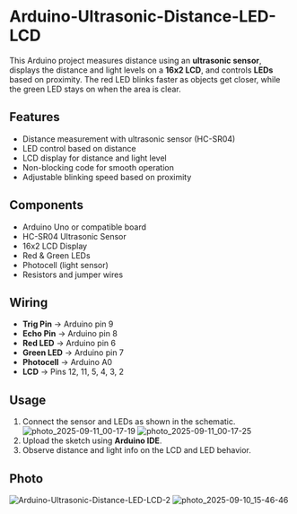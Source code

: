 # Arduino-Ultrasonic-Distance-LED-LCD

This Arduino project measures distance using an **ultrasonic sensor**, displays the distance and light levels on a **16x2 LCD**, and controls **LEDs** based on proximity. The red LED blinks faster as objects get closer, while the green LED stays on when the area is clear.

## Features
- Distance measurement with ultrasonic sensor (HC-SR04)
- LED control based on distance
- LCD display for distance and light level
- Non-blocking code for smooth operation
- Adjustable blinking speed based on proximity

## Components
- Arduino Uno or compatible board
- HC-SR04 Ultrasonic Sensor
- 16x2 LCD Display
- Red & Green LEDs
- Photocell (light sensor)
- Resistors and jumper wires

## Wiring
- **Trig Pin** → Arduino pin 9
- **Echo Pin** → Arduino pin 8
- **Red LED** → Arduino pin 6
- **Green LED** → Arduino pin 7
- **Photocell** → Arduino A0
- **LCD** → Pins 12, 11, 5, 4, 3, 2

## Usage
1. Connect the sensor and LEDs as shown in the schematic.
![photo_2025-09-11_00-17-19](https://github.com/user-attachments/assets/687082fe-a5a0-46bc-bf03-1d5cfc36f275)
![photo_2025-09-11_00-17-25](https://github.com/user-attachments/assets/5809c8cf-4f23-44f0-b411-7f33579355bd)
3. Upload the sketch using **Arduino IDE**.
4. Observe distance and light info on the LCD and LED behavior.

## Photo

![Arduino-Ultrasonic-Distance-LED-LCD-2](https://github.com/user-attachments/assets/74abe682-84d5-4659-82ce-bc04ed87c7c9)
![photo_2025-09-10_15-46-46](https://github.com/user-attachments/assets/07f04cbc-3e6b-4f47-a0ae-58bb7e351e51)


